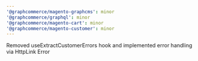 ```yaml
---
'@graphcommerce/magento-graphcms': minor
'@graphcommerce/graphql': minor
'@graphcommerce/magento-cart': minor
'@graphcommerce/magento-customer': minor
---
```


Removed useExtractCustomerErrors hook and implemented error handling via HttpLink Error
